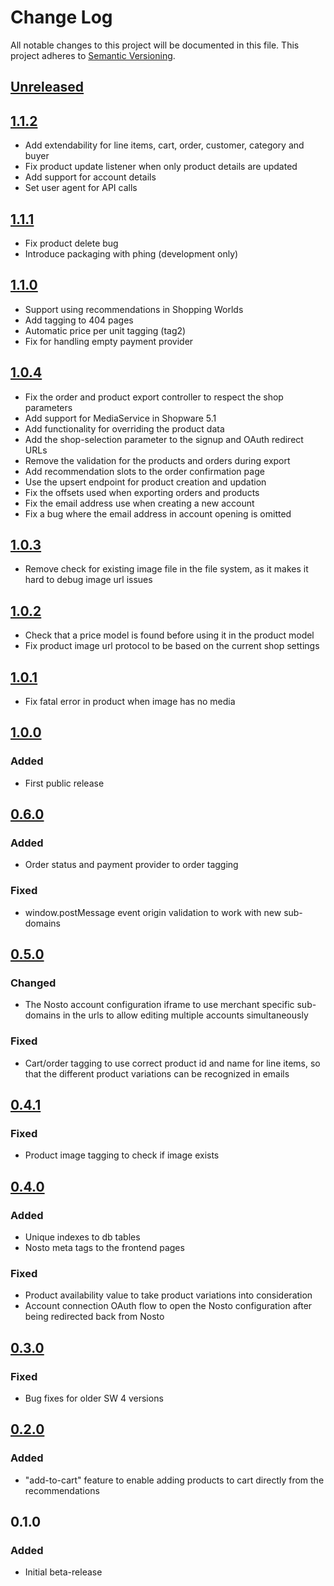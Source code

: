 # Change Log
All notable changes to this project will be documented in this file.
This project adheres to [Semantic Versioning](http://semver.org/).

## [Unreleased][unreleased]

## [1.1.2]
- Add extendability for line items, cart, order, customer, category and buyer
- Fix product update listener when only product details are updated
- Add support for account details
- Set user agent for API calls

## [1.1.1]
- Fix product delete bug
- Introduce packaging with phing (development only)

## [1.1.0]
- Support using recommendations in Shopping Worlds
- Add tagging to 404 pages
- Automatic price per unit tagging (tag2)
- Fix for handling empty payment provider

## [1.0.4]
- Fix the order and product export controller to respect the shop parameters
- Add support for MediaService in Shopware 5.1
- Add functionality for overriding the product data
- Add the shop-selection parameter to the signup and OAuth redirect URLs
- Remove the validation for the products and orders during export
- Add recommendation slots to the order confirmation page
- Use the upsert endpoint for product creation and updation
- Fix the offsets used when exporting orders and products
- Fix the email address use when creating a new account
- Fix a bug where the email address in account opening is omitted

## [1.0.3]
- Remove check for existing image file in the file system, as it makes it hard
to debug image url issues

## [1.0.2]
- Check that a price model is found before using it in the product model
- Fix product image url protocol to be based on the current shop settings

## [1.0.1]
* Fix fatal error in product when image has no media

## [1.0.0]
### Added
- First public release

## [0.6.0]
### Added
- Order status and payment provider to order tagging

### Fixed
- window.postMessage event origin validation to work with new sub-domains

## [0.5.0]
### Changed
- The Nosto account configuration iframe to use merchant specific sub-domains in
the urls to allow editing multiple accounts simultaneously

### Fixed
- Cart/order tagging to use correct product id and name for line items, so that
the different product variations can be recognized in emails

## [0.4.1]
### Fixed
- Product image tagging to check if image exists

## [0.4.0]
### Added
- Unique indexes to db tables
- Nosto meta tags to the frontend pages

### Fixed
- Product availability value to take product variations into consideration
- Account connection OAuth flow to open the Nosto configuration after being
redirected back from Nosto

## [0.3.0]
### Fixed
- Bug fixes for older SW 4 versions

## [0.2.0]
### Added
- "add-to-cart" feature to enable adding products to cart directly from the
recommendations

## 0.1.0
### Added
- Initial beta-release


[unreleased]: https://github.com/nosto/nosto-shopware-plugin/compare/1.1.2...develop
[1.1.2]: https://github.com/nosto/nosto-shopware-plugin/compare/1.1.1...1.1.2
[1.1.1]: https://github.com/nosto/nosto-shopware-plugin/compare/1.1.0...1.1.1
[1.1.0]: https://github.com/nosto/nosto-shopware-plugin/compare/1.0.4...1.1.0
[1.0.4]: https://github.com/nosto/nosto-shopware-plugin/compare/1.0.3...1.0.4
[1.0.3]: https://github.com/nosto/nosto-shopware-plugin/compare/1.0.2...1.0.3
[1.0.2]: https://github.com/nosto/nosto-shopware-plugin/compare/1.0.1...1.0.2
[1.0.1]: https://github.com/nosto/nosto-shopware-plugin/compare/1.0.0...1.0.1
[1.0.0]: https://github.com/nosto/nosto-shopware-plugin/compare/0.6.0...1.0.0
[0.6.0]: https://github.com/nosto/nosto-shopware-plugin/compare/0.5.0...0.6.0
[0.5.0]: https://github.com/nosto/nosto-shopware-plugin/compare/0.4.1...0.5.0
[0.4.1]: https://github.com/nosto/nosto-shopware-plugin/compare/0.4.0...0.4.1
[0.4.0]: https://github.com/nosto/nosto-shopware-plugin/compare/0.3.0...0.4.0
[0.3.0]: https://github.com/nosto/nosto-shopware-plugin/compare/0.2.0...0.3.0
[0.2.0]: https://github.com/nosto/nosto-shopware-plugin/compare/0.1.0...0.2.0
